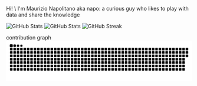Hi! \ 
I'm Maurizio Napolitano aka napo: a curious guy who likes to play with data and share the knowledge

![GitHub Stats](https://github-readme-stats.vercel.app/api?username=napo&theme=default&show_icons=true&hide_border=true&count_private=true)
![GitHub Stats](https://github-readme-stats.vercel.app/api/top-langs/?username=napo&theme=default&show_icons=true&hide_border=true&layout=compact)
![GitHub Streak](https://nirzak-streak-stats.vercel.app?user=napo&date_format=j%20M%5B%20Y%5D)

contribution graph \
![](github-contribution-grid-snake-dark.svg)
<!--
**napo/napo** is a ✨ _special_ ✨ repository because its `README.md` (this file) appears on your GitHub profile.

Here are some ideas to get you started:

- 🔭 I’m currently working on ...
- 🌱 I’m currently learning ...
- 👯 I’m looking to collaborate on ...
- 🤔 I’m looking for help with ...
- 💬 Ask me about ...
- 📫 How to reach me: ...
- 😄 Pronouns: ...
- ⚡ Fun fact: ...
-->
